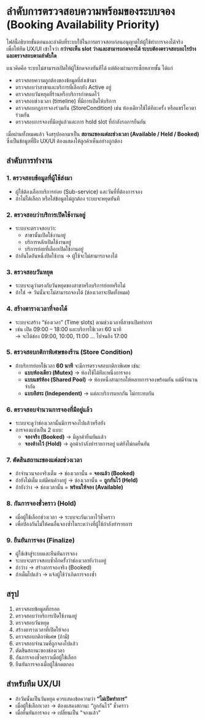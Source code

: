 # ลำดับการตรวจสอบความพร้อมของระบบจอง (Booking Availability Priority)

ไฟล์นี้อธิบายขั้นตอนและลำดับที่ระบบใช้ในการตรวจสอบก่อนอนุญาตให้ผู้ใช้ทำการจองได้จริง  
เพื่อให้ทีม UX/UI เข้าใจว่า **กว่าจะเห็น slot ว่างและสามารถกดจองได้ ระบบต้องตรวจสอบอะไรบ้าง และตรวจสอบตามลำดับใด**  

แนวคิดคือ ระบบไม่สามารถเปิดให้ผู้ใช้กดจองทันทีได้ แต่ต้องผ่านการเช็กหลายชั้น ได้แก่  
- ตรวจสอบความถูกต้องของข้อมูลที่ส่งเข้ามา  
- ตรวจสอบว่าสาขาและบริการที่เลือกยัง Active อยู่  
- ตรวจสอบวันหยุดที่ร้านหรือบริการกำหนดไว้  
- ตรวจสอบช่วงเวลา (timeline) ที่มีการเปิดให้บริการ  
- ตรวจสอบกฎการจองร่วมกัน (StoreCondition) เช่น ห้องเดียวใช้ได้ทีละครั้ง หรือแชร์โควตาร่วมกัน  
- ตรวจสอบการจองที่มีอยู่แล้วและการ hold slot ที่กำลังรอการยืนยัน  

เมื่อผ่านทั้งหมดแล้ว จึงสรุปออกมาเป็น **สถานะของแต่ละช่วงเวลา (Available / Held / Booked)**  
ซึ่งเป็นข้อมูลที่ฝั่ง UX/UI ต้องแสดงให้ลูกค้าเห็นอย่างถูกต้อง  


## ลำดับการทำงาน

### 1. ตรวจสอบข้อมูลที่ผู้ใช้ส่งมา
- ผู้ใช้ต้องเลือกบริการย่อย (Sub-service) และวันที่ที่ต้องการจอง  
- ถ้าไม่ได้เลือก หรือใส่ข้อมูลไม่ถูกต้อง ระบบจะหยุดทันที  

### 2. ตรวจสอบว่าบริการเปิดใช้งานอยู่
- ระบบจะตรวจสอบว่า:
  - สาขานั้นเปิดใช้งานอยู่  
  - บริการหลักเปิดใช้งานอยู่  
  - บริการย่อยที่เลือกเปิดใช้งานอยู่  
- ถ้าอันใดอันหนึ่งปิดใช้งาน → ผู้ใช้จะไม่สามารถจองได้  

### 3. ตรวจสอบวันหยุด
- ระบบจะดูว่าตรงกับวันหยุดของสาขาหรือบริการย่อยหรือไม่  
- ถ้าใช่ → วันนั้นจะไม่สามารถจองได้ (ช่องเวลาจะปิดทั้งหมด)  

### 4. สร้างตารางเวลาที่จองได้
- ระบบจะสร้าง “ช่องเวลา” (Time slots) ตามช่วงเวลาที่สาขาเปิดทำการ  
- เช่น เปิด 09:00 – 18:00 และบริการใช้เวลา 60 นาที  
  → จะได้ช่อง 09:00, 10:00, 11:00 … ไปจนถึง 17:00  

### 5. ตรวจสอบกติกาพิเศษของร้าน (Store Condition)
- ถ้าบริการย่อยใช้เวลา **60 นาที** จะมีการตรวจสอบกติกาพิเศษ เช่น:
  - **แบบห้องเดียว (Mutex)** → ห้องใช้ได้ทีละหนึ่งการจอง  
  - **แบบแชร์ห้อง (Shared Pool)** → ห้องหนึ่งสามารถให้หลายการจองพร้อมกัน แต่มีจำนวนจำกัด  
  - **แบบอิสระ (Independent)** → แต่ละบริการแยกกัน ไม่กระทบกัน  

### 6. ตรวจสอบจำนวนการจองที่มีอยู่แล้ว
- ระบบจะดูว่าช่องเวลานั้นมีการจองไปแล้วหรือยัง  
- การจองแบ่งเป็น 2 แบบ:
  - **จองจริง (Booked)** → มีลูกค้ายืนยันแล้ว  
  - **จองค้างไว้ (Hold)** → ลูกค้ากำลังทำรายการอยู่ แต่ยังไม่กดยืนยัน  

### 7. ตัดสินสถานะของแต่ละช่วงเวลา
- ถ้าจำนวนจองจริงเต็ม → ช่องเวลานั้น = **จองแล้ว (Booked)**  
- ถ้ายังไม่เต็ม แต่มีคนค้างอยู่ → ช่องเวลานั้น = **ถูกกันไว้ (Held)**  
- ถ้ายังว่าง → ช่องเวลานั้น = **พร้อมให้จอง (Available)**  

### 8. กันการจองชั่วคราว (Hold)
- เมื่อผู้ใช้เลือกช่วงเวลา → ระบบจะกันเวลาไว้ชั่วคราว  
- เพื่อป้องกันไม่ให้คนอื่นจองซ้ำในระหว่างที่ผู้ใช้กำลังทำรายการ  

### 9. ยืนยันการจอง (Finalize)
- ผู้ใช้เข้าสู่ระบบและยืนยันการจอง  
- ระบบจะตรวจสอบซ้ำอีกครั้งว่าช่องเวลายังว่างอยู่  
- ถ้าว่าง → สร้างการจองจริง (Booked)  
- ถ้าเต็มไปแล้ว → แจ้งผู้ใช้ว่าเกิดการจองซ้ำ  


## สรุป
1. ตรวจสอบข้อมูลที่กรอก  
2. ตรวจสอบว่าบริการเปิดใช้งานอยู่  
3. ตรวจสอบวันหยุด  
4. สร้างตารางเวลาที่เปิดให้จอง  
5. ตรวจสอบกติกาพิเศษ (ถ้ามี)  
6. ตรวจสอบจำนวนที่ถูกจองไปแล้ว  
7. ตัดสินสถานะของช่องเวลา  
8. กันการจองชั่วคราวเมื่อผู้ใช้เลือก  
9. ยืนยันการจองเมื่อผู้ใช้กดตกลง  


## สำหรับทีม UX/UI
- ถ้าวันนั้นเป็นวันหยุด ควรแสดงข้อความว่า **“ไม่เปิดทำการ”**  
- เมื่อผู้ใช้เลือกเวลา → ต้องแสดงสถานะ “ถูกกันไว้” ชั่วคราว  
- เมื่อยืนยันการจอง → เปลี่ยนเป็น “จองแล้ว”  
